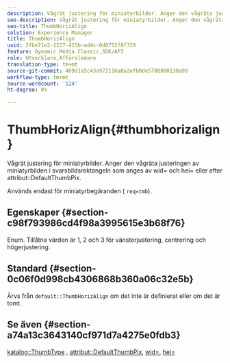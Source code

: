 ```yaml
---
description: Vågrät justering för miniatyrbilder. Anger den vågräta justeringen av miniatyrbilden i svarsbildsrektangeln som anges av wid= och hei= eller av attributet DefaultThumbPix.
seo-description: Vågrät justering för miniatyrbilder. Anger den vågräta justeringen av miniatyrbilden i svarsbildsrektangeln som anges av wid= och hei= eller av attributet DefaultThumbPix.
seo-title: ThumbHorizAlign
solution: Experience Manager
title: ThumbHorizAlign
uuid: 2fbe71e2-1227-415b-ad4c-0d0752f8f729
feature: Dynamic Media Classic,SDK/API
role: Utvecklare,Affärsledare
translation-type: tm+mt
source-git-commit: 469d1a5c43a972116a8a2efb0de5708800130a99
workflow-type: tm+mt
source-wordcount: '124'
ht-degree: 0%

---
```



# ThumbHorizAlign{#thumbhorizalign}

Vågrät justering för miniatyrbilder. Anger den vågräta justeringen av miniatyrbilden i svarsbildsrektangeln som anges av wid= och hei= eller efter attribut::DefaultThumbPix.

Används endast för miniatyrbegäranden ( `req=tmb`).

## Egenskaper {#section-c98f793986cd4f98a3995615e3b68f76}

Enum. Tillåtna värden är 1, 2 och 3 för vänsterjustering, centrering och högerjustering.

## Standard {#section-0c06f0d998cb4306868b360a06c32e5b}

Ärvs från `default::ThumbHorizAlign` om det inte är definierat eller om det är tomt.

## Se även {#section-a74a13c3643140cf971d7a4275e0fdb3}

[katalog::ThumbType](../../../../../is-api/image-catalog/image-serving-api-ref/c-image-catalog-reference/c-image-svg-data-reference/c-image-data-reference/r-thumbtype-cat.md#reference-41149ddffc8749cba2f8d9c8e2611e03) ,  [attribut::DefaultThumbPix](../../../../../is-api/image-catalog/image-serving-api-ref/c-image-catalog-reference/c-attributes-reference/r-defaultthumbpix.md#reference-cf52bb74bed2466e8bc8adb0cacd6141),  [wid=](../../../../../is-api/http-ref/image-serving-api-ref/c-http-protocol-reference/c-command-reference/r-is-http-wid.md#reference-bfeadcb67bf4485f851eb21345527e47),  [hei=](../../../../../is-api/http-ref/image-serving-api-ref/c-http-protocol-reference/c-command-reference/r-is-http-hei.md#reference-6d6f556ccc0e4b98a815e8a5c1944a96)
